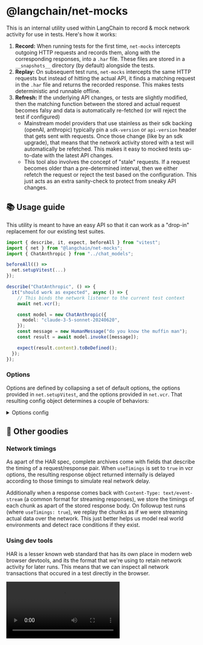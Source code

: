 # @langchain/net-mocks

This is an internal utility used within LangChain to record & mock network activity for use in tests. Here's how it works:

1. **Record:** When running tests for the first time, `net-mocks` intercepts outgoing HTTP requests and records them, along with the corresponding responses, into a `.har` file. These files are stored in a `__snapshots__` directory (by default) alongside the tests.
2. **Replay:** On subsequent test runs, `net-mocks` intercepts the same HTTP requests but instead of hitting the actual API, it finds a matching request in the `.har` file and returns the recorded response. This makes tests deterministic and runnable offline.
3. **Refresh:** If the underlying API changes, or tests are slightly modified, then the matching function between the stored and actual request becomes falsy and data is automatically re-fetched (or will reject the test if configured)
   - Mainstream model providers that use stainless as their sdk backing (openAI, anthropic) typically pin a `sdk-version` or `api-version` header that gets sent with requests. Once those change (like by an sdk upgrade), that means that the network activity stored with a test will automatically be refetched. This makes it easy to mocked tests up-to-date with the latest API changes.
   - This tool also involves the concept of "stale" requests. If a request becomes older than a pre-determined interval, then we either refetch the request or reject the test based on the configuration. This just acts as an extra sanity-check to protect from sneaky API changes.

## 📚 Usage guide

This utility is meant to have an easy API so that it can work as a "drop-in" replacement for our existing test suites.

```ts
import { describe, it, expect, beforeAll } from "vitest";
import { net } from "@langchain/net-mocks";
import { ChatAnthropic } from "../chat_models";

beforeAll(() =>
  net.setupVitest(...)
});

describe("ChatAnthropic", () => {
  it("should work as expected", async () => {
    // This binds the network listener to the current test context
    await net.vcr();

    const model = new ChatAnthropic({
      model: "claude-3-5-sonnet-20240620",
    });
    const message = new HumanMessage("do you know the muffin man");
    const result = await model.invoke([message]);

    expect(result.content).toBeDefined();
  });
});
```

### Options

Options are defined by collapsing a set of default options, the options provided in `net.setupVitest`, and the options provided in `net.vcr`. That resulting config object determines a couple of behaviors:

<details>
<summary>Options config</summary>

```ts
/**
 * Options for configuring network mocking and recording behavior.
 */
export type NetMockOptions = {
  /**
   * Maximum age (in milliseconds) for cached network entries before considered stale.
   * @default '30 days'
   */
  maxAge: number;
  /**
   * Strategy for handling stale cache entries:
   * - "reject": Reject the request if the entry is stale.
   * - "warn": Warn but allow the request.
   * - "refetch": Refetch the request from the network.
   * - "ignore": Ignore staleness and use the entry.
   * @default reject
   */
  stale: "reject" | "warn" | "refetch" | "ignore";
  /**
   * Strategy for handling unmatched requests:
   * - "reject": Reject unmatched requests.
   * - "warn": Warn but allow unmatched requests.
   * - "fetch": Fetch the request from the network.
   * @default reject
   */
  noMatch: "reject" | "warn" | "fetch";
  /**
   * Whether to mimick the timings of the original request.
   * @default false
   */
  useTimings: boolean;
  /**
   * Output file path for saving the archive or mock data.
   * @default 'The current test name, or "archive" if no test name is available.'
   */
  out?: string;
  /**
   * List of header or body keys to redact from the archive for privacy/security.
   */
  redactedKeys: string[];
};
```

</details>

## 🦄 Other goodies

### Network timings

As apart of the HAR spec, complete archives come with fields that describe the timing of a request/response pair. When `useTimings` is set to `true` in vcr options, the resulting response object returned internally is delayed according to those timings to simulate real network delay.

Additionally when a response comes back with `Content-Type: text/event-stream` (a common format for streaming responses), we store the timings of each chunk as apart of the stored response body. On followup test runs (where `useTimings: true`), we replay the chunks as if we were streaming actual data over the network. This just better helps us model real world environments and detect race conditions if they exist.

### Using dev tools

HAR is a lesser known web standard that has its own place in modern web browser devtools, and its the format that we're using to retain network activity for later runs. This means that we can inspect all network transactions that occured in a test directly in the browser.

<video src="https://github.com/user-attachments/assets/36de46b7-d9d6-408a-9d06-4185dd990020" controls style="max-width: 100%;">
  Your browser does not support the video tag.
</video>
